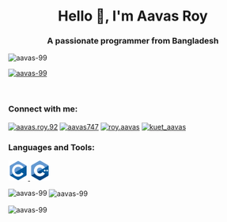 <h1 align="center">Hello 👋, I'm Aavas Roy</h1>
<h3 align="center">A passionate programmer from Bangladesh</h3>

<p align="left"> <img src="https://komarev.com/ghpvc/?username=aavas-99&label=Profile%20views&color=0e75b6&style=flat" alt="aavas-99" /> </p>

<p align="left"> <a href="https://github.com/ryo-ma/github-profile-trophy"><img src="https://github-profile-trophy.vercel.app/?username=aavas-99" alt="aavas-99" /></a> </p>

<p align="left"> <a href="https://twitter.com/" target="blank"><img src="https://img.shields.io/twitter/follow/?logo=twitter&style=for-the-badge" alt="" /></a> </p>

<h3 align="left">Connect with me:</h3>
<p align="left">
<a href="https://fb.com/aavas.roy.92" target="blank"><img align="center" src="https://raw.githubusercontent.com/rahuldkjain/github-profile-readme-generator/master/src/images/icons/Social/facebook.svg" alt="aavas.roy.92" height="30" width="40" /></a>
<a href="https://www.codechef.com/users/aavas747" target="blank"><img align="center" src="https://cdn.jsdelivr.net/npm/simple-icons@3.1.0/icons/codechef.svg" alt="aavas747" height="30" width="40" /></a>
<a href="https://codeforces.com/profile/roy.aavas" target="blank"><img align="center" src="https://raw.githubusercontent.com/rahuldkjain/github-profile-readme-generator/master/src/images/icons/Social/codeforces.svg" alt="roy.aavas" height="30" width="40" /></a>
<a href="https://www.leetcode.com/kuet_aavas" target="blank"><img align="center" src="https://raw.githubusercontent.com/rahuldkjain/github-profile-readme-generator/master/src/images/icons/Social/leet-code.svg" alt="kuet_aavas" height="30" width="40" /></a>
</p>

<h3 align="left">Languages and Tools:</h3>
<p align="left"> <a href="https://www.cprogramming.com/" target="_blank" rel="noreferrer"> <img src="https://raw.githubusercontent.com/devicons/devicon/master/icons/c/c-original.svg" alt="c" width="40" height="40"/> </a> <a href="https://www.w3schools.com/cpp/" target="_blank" rel="noreferrer"> <img src="https://raw.githubusercontent.com/devicons/devicon/master/icons/cplusplus/cplusplus-original.svg" alt="cplusplus" width="40" height="40"/> </a> </p>

<p><img align="left" src="https://github-readme-stats.vercel.app/api/top-langs?username=aavas-99&show_icons=true&locale=en&layout=compact" alt="aavas-99" /></p>

<p>&nbsp;<img align="center" src="https://github-readme-stats.vercel.app/api?username=aavas-99&show_icons=true&locale=en" alt="aavas-99" /></p>

<p><img align="center" src="https://github-readme-streak-stats.herokuapp.com/?user=aavas-99&" alt="aavas-99" /></p>
